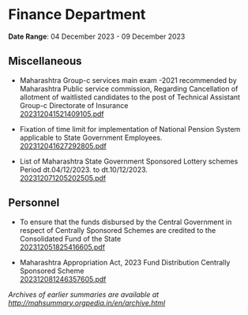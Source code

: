 # Finance Department

**Date Range**: 04 December 2023 - 09 December 2023


## Miscellaneous
- Maharashtra Group-c services main exam -2021 recommended by Maharashtra Public service commission, Regarding Cancellation of allotment of waitlisted candidates to the post of Technical Assistant Group-c Directorate of Insurance\
  [202312041521409105.pdf](https://gr.maharashtra.gov.in/Site/Upload/Government%20Resolutions/English/202312041521409105.pdf)

- Fixation of time limit for implementation of National Pension System applicable to State Government Employees.\
  [202312041627292805.pdf](https://gr.maharashtra.gov.in/Site/Upload/Government%20Resolutions/English/202312041627292805.pdf)

- List of Maharashtra State Government Sponsored Lottery schemes Period dt.04/12/2023. to dt.10/12/2023.\
  [202312071205202505.pdf](https://gr.maharashtra.gov.in/Site/Upload/Government%20Resolutions/English/202312071205202505.pdf)

## Personnel
- To ensure that the funds disbursed by the Central Government in respect of Centrally Sponsored Schemes are credited to the Consolidated Fund of the State\
  [202312051825416605.pdf](https://gr.maharashtra.gov.in/Site/Upload/Government%20Resolutions/English/202312051825416605.pdf)

- Maharashtra Appropriation Act, 2023 Fund Distribution Centrally Sponsored Scheme\
  [202312081246357605.pdf](https://gr.maharashtra.gov.in/Site/Upload/Government%20Resolutions/English/202312081246357605.pdf)


*Archives of earlier summaries are available at http://mahsummary.orgpedia.in/en/archive.html*